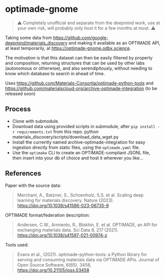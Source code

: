 # optimade-gnome

> ⚠️ Completely unofficial and separate from the deepmind work, use at your own risk, will probably only host it for a few months at most. ⚠️

Taking some data from https://github.com/google-deepmind/materials_discovery and making it available as an OPTIMADE API, at least temporarily, at https://optimade-gnome.odbx.science.

The motivation is that this dataset can then be easily filtered by property and composition, returning structures that can be used by other labs (autonomous or otherwise), and also serendipitously, without needing to know which database to search in ahead of time.

Uses https://github.com/Materials-Consortia/optimade-python-tools and https://github.com/materialscloud-org/archive-optimade-integration (to be released soon)

## Process

- Clone with submodule.
- Download data using provided scripts in submodule, after `pip install -r requirements.txt` from this repo.
  python materials_discovery/scripts/download_data_wget.py
- Install the currently named archive-optimade-integration for easy ingestion
  directly from static files, using the `optimade.yaml` file.
- Use the `optimake` CLI to create an OPTIMADE-compliant JSONL file, then insert into your db of choice and host it wherever you like...

## References

Paper with the source data:

> Merchant, A., Batzner, S., Schoenholz, S.S. et al. Scaling deep learning for materials discovery. Nature (2023). https://doi.org/10.1038/s41586-023-06735-9

OPTIMADE format/federation description:

> Andersen, C.W., Armiento, R., Blokhin, E. et al. OPTIMADE, an API for exchanging materials data. Sci Data 8, 217 (2021). https://doi.org/10.1038/s41597-021-00974-z

Tools used:

> Evans et al., (2021). optimade-python-tools: a Python library for serving and consuming materials data via OPTIMADE APIs. Journal of Open Source Software, 6(65), 3458, https://doi.org/10.21105/joss.03458
